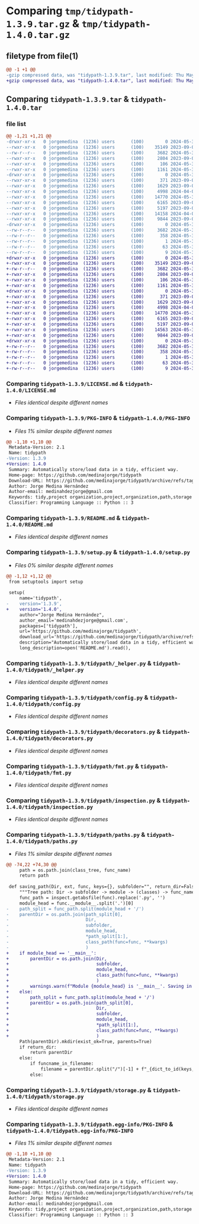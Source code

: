 # Comparing `tmp/tidypath-1.3.9.tar.gz` & `tmp/tidypath-1.4.0.tar.gz`

## filetype from file(1)

```diff
@@ -1 +1 @@
-gzip compressed data, was "tidypath-1.3.9.tar", last modified: Thu May 30 13:41:36 2024, max compression
+gzip compressed data, was "tidypath-1.4.0.tar", last modified: Thu May 30 14:04:46 2024, max compression
```

## Comparing `tidypath-1.3.9.tar` & `tidypath-1.4.0.tar`

### file list

```diff
@@ -1,21 +1,21 @@
-drwxr-xr-x   0 jorgemedina  (1236) users      (100)        0 2024-05-30 13:41:36.139047 tidypath-1.3.9/
--rwxr-xr-x   0 jorgemedina  (1236) users      (100)    35149 2023-09-08 10:22:16.000000 tidypath-1.3.9/LICENSE.md
--rw-r--r--   0 jorgemedina  (1236) users      (100)     3682 2024-05-30 13:41:36.139047 tidypath-1.3.9/PKG-INFO
--rwxr-xr-x   0 jorgemedina  (1236) users      (100)     2804 2023-09-08 10:22:16.000000 tidypath-1.3.9/README.md
--rwxr-xr-x   0 jorgemedina  (1236) users      (100)      106 2024-05-30 13:41:36.143047 tidypath-1.3.9/setup.cfg
--rwxr-xr-x   0 jorgemedina  (1236) users      (100)     1161 2024-05-30 13:41:15.000000 tidypath-1.3.9/setup.py
-drwxr-xr-x   0 jorgemedina  (1236) users      (100)        0 2024-05-30 13:41:36.131047 tidypath-1.3.9/tidypath/
--rwxr-xr-x   0 jorgemedina  (1236) users      (100)      371 2023-09-08 10:22:16.000000 tidypath-1.3.9/tidypath/__init__.py
--rwxr-xr-x   0 jorgemedina  (1236) users      (100)     1629 2023-09-08 10:22:16.000000 tidypath-1.3.9/tidypath/_helper.py
--rwxr-xr-x   0 jorgemedina  (1236) users      (100)     4998 2024-04-05 11:52:19.000000 tidypath-1.3.9/tidypath/config.py
--rwxr-xr-x   0 jorgemedina  (1236) users      (100)    14770 2024-05-30 13:41:07.000000 tidypath-1.3.9/tidypath/decorators.py
--rwxr-xr-x   0 jorgemedina  (1236) users      (100)     6165 2023-09-08 10:22:17.000000 tidypath-1.3.9/tidypath/fmt.py
--rwxr-xr-x   0 jorgemedina  (1236) users      (100)     5197 2023-09-08 10:22:17.000000 tidypath-1.3.9/tidypath/inspection.py
--rwxr-xr-x   0 jorgemedina  (1236) users      (100)    14158 2024-04-05 11:52:19.000000 tidypath-1.3.9/tidypath/paths.py
--rwxr-xr-x   0 jorgemedina  (1236) users      (100)     9844 2023-09-08 10:22:17.000000 tidypath-1.3.9/tidypath/storage.py
-drwxr-xr-x   0 jorgemedina  (1236) users      (100)        0 2024-05-30 13:41:36.139047 tidypath-1.3.9/tidypath.egg-info/
--rw-r--r--   0 jorgemedina  (1236) users      (100)     3682 2024-05-30 13:41:35.000000 tidypath-1.3.9/tidypath.egg-info/PKG-INFO
--rw-r--r--   0 jorgemedina  (1236) users      (100)      358 2024-05-30 13:41:36.000000 tidypath-1.3.9/tidypath.egg-info/SOURCES.txt
--rw-r--r--   0 jorgemedina  (1236) users      (100)        1 2024-05-30 13:41:35.000000 tidypath-1.3.9/tidypath.egg-info/dependency_links.txt
--rw-r--r--   0 jorgemedina  (1236) users      (100)       63 2024-05-30 13:41:35.000000 tidypath-1.3.9/tidypath.egg-info/requires.txt
--rw-r--r--   0 jorgemedina  (1236) users      (100)        9 2024-05-30 13:41:35.000000 tidypath-1.3.9/tidypath.egg-info/top_level.txt
+drwxr-xr-x   0 jorgemedina  (1236) users      (100)        0 2024-05-30 14:04:46.870695 tidypath-1.4.0/
+-rwxr-xr-x   0 jorgemedina  (1236) users      (100)    35149 2023-09-08 10:22:16.000000 tidypath-1.4.0/LICENSE.md
+-rw-r--r--   0 jorgemedina  (1236) users      (100)     3682 2024-05-30 14:04:46.870695 tidypath-1.4.0/PKG-INFO
+-rwxr-xr-x   0 jorgemedina  (1236) users      (100)     2804 2023-09-08 10:22:16.000000 tidypath-1.4.0/README.md
+-rwxr-xr-x   0 jorgemedina  (1236) users      (100)      106 2024-05-30 14:04:46.874695 tidypath-1.4.0/setup.cfg
+-rwxr-xr-x   0 jorgemedina  (1236) users      (100)     1161 2024-05-30 14:04:17.000000 tidypath-1.4.0/setup.py
+drwxr-xr-x   0 jorgemedina  (1236) users      (100)        0 2024-05-30 14:04:46.858695 tidypath-1.4.0/tidypath/
+-rwxr-xr-x   0 jorgemedina  (1236) users      (100)      371 2023-09-08 10:22:16.000000 tidypath-1.4.0/tidypath/__init__.py
+-rwxr-xr-x   0 jorgemedina  (1236) users      (100)     1629 2023-09-08 10:22:16.000000 tidypath-1.4.0/tidypath/_helper.py
+-rwxr-xr-x   0 jorgemedina  (1236) users      (100)     4998 2024-04-05 11:52:19.000000 tidypath-1.4.0/tidypath/config.py
+-rwxr-xr-x   0 jorgemedina  (1236) users      (100)    14770 2024-05-30 13:41:07.000000 tidypath-1.4.0/tidypath/decorators.py
+-rwxr-xr-x   0 jorgemedina  (1236) users      (100)     6165 2023-09-08 10:22:17.000000 tidypath-1.4.0/tidypath/fmt.py
+-rwxr-xr-x   0 jorgemedina  (1236) users      (100)     5197 2023-09-08 10:22:17.000000 tidypath-1.4.0/tidypath/inspection.py
+-rwxr-xr-x   0 jorgemedina  (1236) users      (100)    14563 2024-05-30 14:03:40.000000 tidypath-1.4.0/tidypath/paths.py
+-rwxr-xr-x   0 jorgemedina  (1236) users      (100)     9844 2023-09-08 10:22:17.000000 tidypath-1.4.0/tidypath/storage.py
+drwxr-xr-x   0 jorgemedina  (1236) users      (100)        0 2024-05-30 14:04:46.870695 tidypath-1.4.0/tidypath.egg-info/
+-rw-r--r--   0 jorgemedina  (1236) users      (100)     3682 2024-05-30 14:04:46.000000 tidypath-1.4.0/tidypath.egg-info/PKG-INFO
+-rw-r--r--   0 jorgemedina  (1236) users      (100)      358 2024-05-30 14:04:46.000000 tidypath-1.4.0/tidypath.egg-info/SOURCES.txt
+-rw-r--r--   0 jorgemedina  (1236) users      (100)        1 2024-05-30 14:04:46.000000 tidypath-1.4.0/tidypath.egg-info/dependency_links.txt
+-rw-r--r--   0 jorgemedina  (1236) users      (100)       63 2024-05-30 14:04:46.000000 tidypath-1.4.0/tidypath.egg-info/requires.txt
+-rw-r--r--   0 jorgemedina  (1236) users      (100)        9 2024-05-30 14:04:46.000000 tidypath-1.4.0/tidypath.egg-info/top_level.txt
```

### Comparing `tidypath-1.3.9/LICENSE.md` & `tidypath-1.4.0/LICENSE.md`

 * *Files identical despite different names*

### Comparing `tidypath-1.3.9/PKG-INFO` & `tidypath-1.4.0/PKG-INFO`

 * *Files 1% similar despite different names*

```diff
@@ -1,10 +1,10 @@
 Metadata-Version: 2.1
 Name: tidypath
-Version: 1.3.9
+Version: 1.4.0
 Summary: Automatically store/load data in a tidy, efficient way.
 Home-page: https://github.com/medinajorge/tidypath
 Download-URL: https://github.com/medinajorge/tidypath/archive/refs/tags/v1.0.5.tar.gz
 Author: Jorge Medina Hernández
 Author-email: medinahdezjorge@gmail.com
 Keywords: tidy,project organization,project,organization,path,storage
 Classifier: Programming Language :: Python :: 3
```

### Comparing `tidypath-1.3.9/README.md` & `tidypath-1.4.0/README.md`

 * *Files identical despite different names*

### Comparing `tidypath-1.3.9/setup.py` & `tidypath-1.4.0/setup.py`

 * *Files 0% similar despite different names*

```diff
@@ -1,12 +1,12 @@
 from setuptools import setup
 
 setup(
     name='tidypath',
-    version='1.3.9',
+    version='1.4.0',
     author="Jorge Medina Hernández",
     author_email='medinahdezjorge@gmail.com',
     packages=['tidypath'],
     url='https://github.com/medinajorge/tidypath',
     download_url='https://github.com/medinajorge/tidypath/archive/refs/tags/v1.0.5.tar.gz',
     description="Automatically store/load data in a tidy, efficient way.",
     long_description=open('README.md').read(),
```

### Comparing `tidypath-1.3.9/tidypath/_helper.py` & `tidypath-1.4.0/tidypath/_helper.py`

 * *Files identical despite different names*

### Comparing `tidypath-1.3.9/tidypath/config.py` & `tidypath-1.4.0/tidypath/config.py`

 * *Files identical despite different names*

### Comparing `tidypath-1.3.9/tidypath/decorators.py` & `tidypath-1.4.0/tidypath/decorators.py`

 * *Files identical despite different names*

### Comparing `tidypath-1.3.9/tidypath/fmt.py` & `tidypath-1.4.0/tidypath/fmt.py`

 * *Files identical despite different names*

### Comparing `tidypath-1.3.9/tidypath/inspection.py` & `tidypath-1.4.0/tidypath/inspection.py`

 * *Files identical despite different names*

### Comparing `tidypath-1.3.9/tidypath/paths.py` & `tidypath-1.4.0/tidypath/paths.py`

 * *Files 1% similar despite different names*

```diff
@@ -74,22 +74,30 @@
     path = os.path.join(class_tree, func_name)
     return path
 
 def saving_path(Dir, ext, func, keys={}, subfolder="", return_dir=False, funcname_in_filename=False, iterable_maxsize=3, **kwargs):
     """Tree path: Dir -> subfolder -> module -> (classes) -> func_name."""
     func_path = inspect.getabsfile(func).replace('.py', '')
     module_head = func.__module__.split('.')[0]
-    path_split = func_path.split(module_head + '/')
-    parentDir = os.path.join(path_split[0],
-                             Dir,
-                             subfolder,
-                             module_head,
-                             *path_split[1:],
-                             class_path(func=func, **kwargs)
-                             )
+    if module_head == '__main__':
+        parentDir = os.path.join(Dir,
+                                 subfolder,
+                                 module_head,
+                                 class_path(func=func, **kwargs)
+                                 )
+        warnings.warn(f"Module {module_head} is '__main__'. Saving in {parentDir}.", RuntimeWarning)
+    else:
+        path_split = func_path.split(module_head + '/')
+        parentDir = os.path.join(path_split[0],
+                                 Dir,
+                                 subfolder,
+                                 module_head,
+                                 *path_split[1:],
+                                 class_path(func=func, **kwargs)
+                                 )
     Path(parentDir).mkdir(exist_ok=True, parents=True)
     if return_dir:
         return parentDir
     else:
         if funcname_in_filename:
             filename = parentDir.split("/")[-1] + f"_{dict_to_id(keys, iterable_maxsize=iterable_maxsize)}_.{ext}"
         else:
```

### Comparing `tidypath-1.3.9/tidypath/storage.py` & `tidypath-1.4.0/tidypath/storage.py`

 * *Files identical despite different names*

### Comparing `tidypath-1.3.9/tidypath.egg-info/PKG-INFO` & `tidypath-1.4.0/tidypath.egg-info/PKG-INFO`

 * *Files 1% similar despite different names*

```diff
@@ -1,10 +1,10 @@
 Metadata-Version: 2.1
 Name: tidypath
-Version: 1.3.9
+Version: 1.4.0
 Summary: Automatically store/load data in a tidy, efficient way.
 Home-page: https://github.com/medinajorge/tidypath
 Download-URL: https://github.com/medinajorge/tidypath/archive/refs/tags/v1.0.5.tar.gz
 Author: Jorge Medina Hernández
 Author-email: medinahdezjorge@gmail.com
 Keywords: tidy,project organization,project,organization,path,storage
 Classifier: Programming Language :: Python :: 3
```

